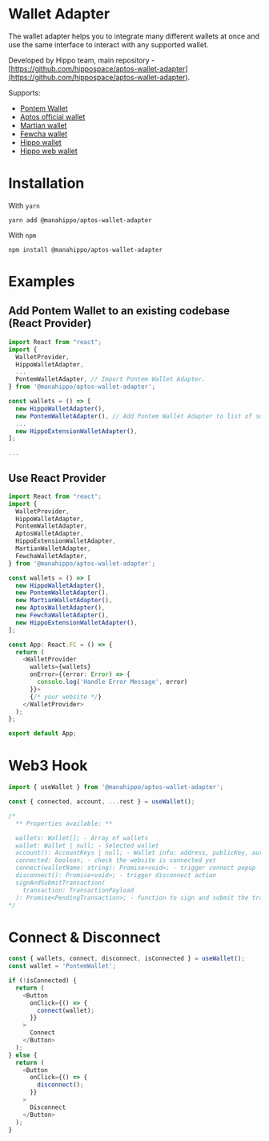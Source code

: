 # Wallet Adapter

The wallet adapter helps you to integrate many different wallets at once and use the same interface to interact with any supported wallet.

Developed by Hippo team, main repository - [https://github.com/hippospace/aptos-wallet-adapter](https://github.com/hippospace/aptos-wallet-adapter).

Supports:

- [Pontem Wallet](https://pontem.network/pontem-wallet)
- [Aptos official wallet](https://github.com/aptos-labs/aptos-core/releases/tag/wallet-v0.1.1)
- [Martian wallet](https://martianwallet.xyz/)
- [Fewcha wallet](https://fewcha.app/)
- [Hippo wallet](https://github.com/hippospace/hippo-wallet)
- [Hippo web wallet](https://hippo-wallet-test.web.app/)

# Installation

With `yarn`

```
yarn add @manahippo/aptos-wallet-adapter
```

With `npm`

```
npm install @manahippo/aptos-wallet-adapter
```

# Examples

## Add Pontem Wallet to an existing codebase (React Provider)

```typescript
import React from "react";
import {
  WalletProvider,
  HippoWalletAdapter,
  ...
  PontemWalletAdapter, // Import Pontem Wallet Adapter.
} from '@manahippo/aptos-wallet-adapter';

const wallets = () => [
  new HippoWalletAdapter(),
  new PontemWalletAdapter(), // Add Pontem Wallet Adapter to list of supported wallets.
  ...
  new HippoExtensionWalletAdapter(),
];

...

```

## Use React Provider

```typescript
import React from "react";
import {
  WalletProvider,
  HippoWalletAdapter,
  PontemWalletAdapter,
  AptosWalletAdapter,
  HippoExtensionWalletAdapter,
  MartianWalletAdapter,
  FewchaWalletAdapter,
} from '@manahippo/aptos-wallet-adapter';

const wallets = () => [
  new HippoWalletAdapter(),
  new PontemWalletAdapter(),
  new MartianWalletAdapter(),
  new AptosWalletAdapter(),
  new FewchaWalletAdapter(),
  new HippoExtensionWalletAdapter(),
];

const App: React.FC = () => {
  return (
    <WalletProvider
      wallets={wallets}
      onError={(error: Error) => {
        console.log('Handle Error Message', error)
      }}>
      {/* your website */}
    </WalletProvider>
  );
};

export default App;
```

# Web3 Hook

```typescript
import { useWallet } from '@manahippo/aptos-wallet-adapter';

const { connected, account, ...rest } = useWallet();

/*
  ** Properties available: **

  wallets: Wallet[]; - Array of wallets
  wallet: Wallet | null; - Selected wallet
  account(): AccountKeys | null; - Wallet info: address, publicKey, authKey
  connected: boolean; - check the website is connected yet
  connect(walletName: string): Promise<void>; - trigger connect popup
  disconnect(): Promise<void>; - trigger disconnect action
  signAndSubmitTransaction(
    transaction: TransactionPayload
  ): Promise<PendingTransaction>; - function to sign and submit the transaction to chain
*/
```

# Connect & Disconnect

```typescript
const { wallets, connect, disconnect, isConnected } = useWallet();
const wallet = 'PontemWallet';

if (!isConnected) {
  return (
    <Button
      onClick={() => {
        connect(wallet);
      }}
    >
      Connect
    </Button>
  );
} else {
  return (
    <Button
      onClick={() => {
        disconnect();
      }}
    >
      Disconnect
    </Button>
  );
}
```
